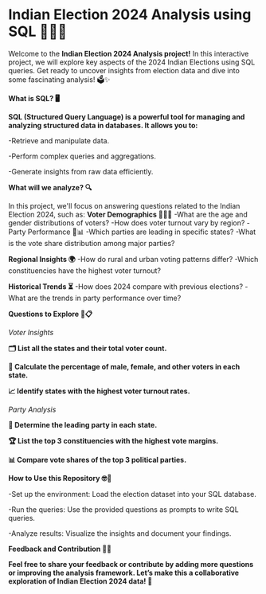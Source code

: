 # Indian Election 2024 Analysis using SQL 🚀🇮🇳

Welcome to the **Indian Election 2024 Analysis project!** In this interactive project, we will explore key aspects of the 2024 Indian Elections using SQL queries. Get ready to uncover insights from election data and dive into some fascinating analysis! 🗳️✨

**What is SQL? 🖥️**

**SQL (Structured Query Language) is a powerful tool for managing and analyzing structured data in databases. It allows you to:**

-Retrieve and manipulate data.

-Perform complex queries and aggregations.

-Generate insights from raw data efficiently.

**What will we analyze? 🔍**

In this project, we'll focus on answering questions related to the Indian Election 2024, such as:
**Voter Demographics 🧑‍🤝‍🧑**
-What are the age and gender distributions of voters?
-How does voter turnout vary by region?
-Party Performance 🎉📊
-Which parties are leading in specific states?
-What is the vote share distribution among major parties?

**Regional Insights 🌍**
-How do rural and urban voting patterns differ?
-Which constituencies have the highest voter turnout?

**Historical Trends ⏳**
-How does 2024 compare with previous elections?
-What are the trends in party performance over time?

**Questions to Explore 🧠📋**

*Voter Insights*

**🗂️ List all the states and their total voter count.**

**🧮 Calculate the percentage of male, female, and other voters in each state.**

**📈 Identify states with the highest voter turnout rates.**

*Party Analysis*

**🎯 Determine the leading party in each state.**

**🏆 List the top 3 constituencies with the highest vote margins.**

**📊 Compare vote shares of the top 3 political parties.**



**How to Use this Repository 🤓📂**

-Set up the environment: Load the election dataset into your SQL database.

-Run the queries: Use the provided questions as prompts to write SQL queries.

-Analyze results: Visualize the insights and document your findings.

**Feedback and Contribution 💬🤝**

**Feel free to share your feedback or contribute by adding more questions or improving the analysis framework. Let’s make this a collaborative exploration of Indian Election 2024 data! 🙌**

